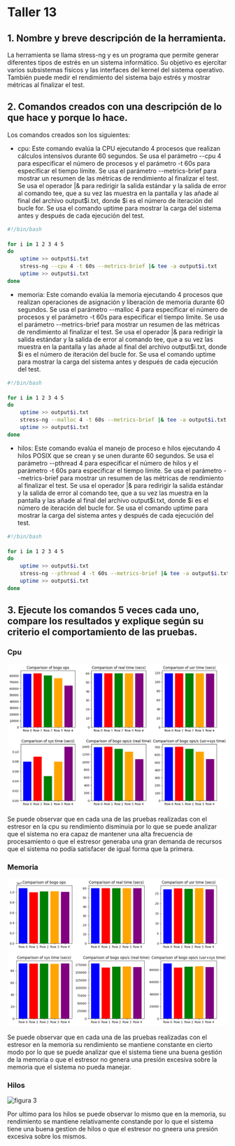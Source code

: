 # Taller 13

## 1. Nombre y breve descripción de la herramienta.

La herramienta se llama stress-ng y es un programa que permite generar diferentes tipos de estrés en un sistema informático. Su objetivo es ejercitar varios subsistemas físicos y las interfaces del kernel del sistema operativo. También puede medir el rendimiento del sistema bajo estrés y mostrar métricas al finalizar el test.

## 2. Comandos creados con una descripción de lo que hace y porque lo hace.

Los comandos creados son los siguientes:

- cpu: Este comando evalúa la CPU ejecutando 4 procesos que realizan cálculos intensivos durante 60 segundos. Se usa el parámetro --cpu 4 para especificar el número de procesos y el parámetro -t 60s para especificar el tiempo límite. Se usa el parámetro --metrics-brief para mostrar un resumen de las métricas de rendimiento al finalizar el test. Se usa el operador |& para redirigir la salida estándar y la salida de error al comando tee, que a su vez las muestra en la pantalla y las añade al final del archivo output$i.txt, donde $i es el número de iteración del bucle for. Se usa el comando uptime para mostrar la carga del sistema antes y después de cada ejecución del test.

```bash
#!/bin/bash

for i in 1 2 3 4 5
do
	uptime >> output$i.txt
	stress-ng --cpu 4 -t 60s --metrics-brief |& tee -a output$i.txt
	uptime >> output$i.txt
done
```

- memoria: Este comando evalúa la memoria ejecutando 4 procesos que realizan operaciones de asignación y liberación de memoria durante 60 segundos. Se usa el parámetro --malloc 4 para especificar el número de procesos y el parámetro -t 60s para especificar el tiempo límite. Se usa el parámetro --metrics-brief para mostrar un resumen de las métricas de rendimiento al finalizar el test. Se usa el operador |& para redirigir la salida estándar y la salida de error al comando tee, que a su vez las muestra en la pantalla y las añade al final del archivo output$i.txt, donde $i es el número de iteración del bucle for. Se usa el comando uptime para mostrar la carga del sistema antes y después de cada ejecución del test.

```bash
#!/bin/bash

for i in 1 2 3 4 5
do
	uptime >> output$i.txt
	stress-ng --malloc 4 -t 60s --metrics-brief |& tee -a output$i.txt
	uptime >> output$i.txt
done
```

- hilos: Este comando evalúa el manejo de proceso e hilos ejecutando 4 hilos POSIX que se crean y se unen durante 60 segundos. Se usa el parámetro --pthread 4 para especificar el número de hilos y el parámetro -t 60s para especificar el tiempo límite. Se usa el parámetro --metrics-brief para mostrar un resumen de las métricas de rendimiento al finalizar el test. Se usa el operador |& para redirigir la salida estándar y la salida de error al comando tee, que a su vez las muestra en la pantalla y las añade al final del archivo output$i.txt, donde $i es el número de iteración del bucle for. Se usa el comando uptime para mostrar la carga del sistema antes y después de cada ejecución del test.

```bash
#!/bin/bash

for i in 1 2 3 4 5
do
	uptime >> output$i.txt
	stress-ng --pthread 4 -t 60s --metrics-brief |& tee -a output$i.txt
	uptime >> output$i.txt
done
```

## 3. Ejecute los comandos 5 veces cada uno, compare los resultados y explique según su criterio el comportamiento de las pruebas.

### Cpu
![figura 1](https://github.com/PhantomBlack219/Sistemas-Operacionales/blob/main/Taller13/Imagenes/cpu.png)


Se puede observar que en cada una de las pruebas realizadas con el estresor en la cpu su rendimiento disminuía por lo que se puede analizar que el sistema no era capaz de mantener una alta frecuencia de procesamiento o que el estresor generaba una gran demanda de recursos que el sistema no podía satisfacer de igual forma que la primera.

### Memoria
![figura 2](https://github.com/PhantomBlack219/Sistemas-Operacionales/blob/main/Taller13/Imagenes/Memoriapng.png)

Se puede observar que en cada una de las pruebas realizadas con el estresor en la memoria su rendimiento se mantiene constante en cierto modo por lo que se puede analizar que el sistema tiene una buena gestión de la memoria o que el estresor no genera una presión excesiva sobre la memoria que el sistema no pueda manejar.

### Hilos
![figura 3]((https://github.com/PhantomBlack219/Sistemas-Operacionales/blob/main/Taller13/Imagenes/Hilospng.png))

Por ultimo para los hilos se puede observar lo mismo que en la memoria, su rendimiento se mantiene relativamente constande por lo que el sistema tiene una buena gestion de hilos o que el estresor no gneera una presión excesiva sobre los mismos.
